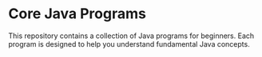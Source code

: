 # Core Java Programs

This repository contains a collection of  Java programs for beginners. Each program is designed to help you understand fundamental Java concepts.
 
 
